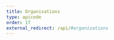 ```yaml
---
title: Organisations
type: apicode
order: 17
external_redirect: /api/#organizations
---
```














